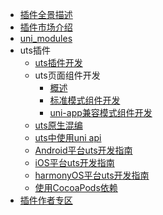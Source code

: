 * [插件全景描述](README.md)
* [插件市场介绍](https://uniapp.dcloud.net.cn/plugin/plugin-ext-introduction.html)
* [uni_modules](https://uniapp.dcloud.net.cn/plugin/uni_modules.html)
* uts插件
  * [uts插件开发](uts-plugin.md)
  * uts页面组件开发
    * [概述](uts-component.md)
    * [标准模式组件开发](uts-component-vue.md)
    * [uni-app兼容模式组件开发](uts-component-compatible.md)
  * [uts原生混编](uts-plugin-hybrid.md)
  * [uts中使用uni api](uts-uni-api.md)
  * [Android平台uts开发指南](uts-for-android.md)
  * [iOS平台uts开发指南](uts-for-ios.md)
  * [harmonyOS平台uts开发指南](uts-for-harmony.md)
  * [使用CocoaPods依赖](uts-ios-cocoapods.md)
* [插件作者专区](https://uniapp.dcloud.net.cn/plugin/publish.html)
